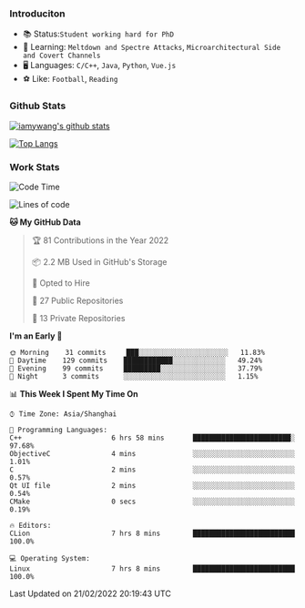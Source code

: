 ### Introduciton

- 📚 Status:`Student working hard for PhD`
- 🔎 Learning: `Meltdown and Spectre Attacks`, `Microarchitectural Side and Covert Channels`
- 🖥️ Languages: `C/C++`, `Java`, `Python`, `Vue.js`
- ⚽ Like: `Football`, `Reading`

### Github Stats

[![iamywang's github stats](https://github-readme-stats.vercel.app/api?username=iamywang&count_private=true&show_icons=true)]()

[![Top Langs](https://github-readme-stats.vercel.app/api/top-langs/?username=iamywang&layout=compact)]()

### Work Stats

<!--START_SECTION:waka-->
![Code Time](http://img.shields.io/badge/Code%20Time-107%20hrs%2053%20mins-blue)

![Lines of code](https://img.shields.io/badge/From%20Hello%20World%20I%27ve%20Written-535%20Thousand%20lines%20of%20code-blue)

**🐱 My GitHub Data** 

> 🏆 81 Contributions in the Year 2022
 > 
> 📦 2.2 MB Used in GitHub's Storage 
 > 
> 💼 Opted to Hire
 > 
> 📜 27 Public Repositories 
 > 
> 🔑 13 Private Repositories  
 > 
**I'm an Early 🐤** 

```text
🌞 Morning    31 commits     ███░░░░░░░░░░░░░░░░░░░░░░   11.83% 
🌆 Daytime    129 commits    ████████████░░░░░░░░░░░░░   49.24% 
🌃 Evening    99 commits     █████████░░░░░░░░░░░░░░░░   37.79% 
🌙 Night      3 commits      ░░░░░░░░░░░░░░░░░░░░░░░░░   1.15%

```


📊 **This Week I Spent My Time On** 

```text
⌚︎ Time Zone: Asia/Shanghai

💬 Programming Languages: 
C++                      6 hrs 58 mins       ████████████████████████░   97.68% 
ObjectiveC               4 mins              ░░░░░░░░░░░░░░░░░░░░░░░░░   1.01% 
C                        2 mins              ░░░░░░░░░░░░░░░░░░░░░░░░░   0.57% 
Qt UI file               2 mins              ░░░░░░░░░░░░░░░░░░░░░░░░░   0.54% 
CMake                    0 secs              ░░░░░░░░░░░░░░░░░░░░░░░░░   0.19%

🔥 Editors: 
CLion                    7 hrs 8 mins        █████████████████████████   100.0%

💻 Operating System: 
Linux                    7 hrs 8 mins        █████████████████████████   100.0%

```


 Last Updated on 21/02/2022 20:19:43 UTC
<!--END_SECTION:waka-->
